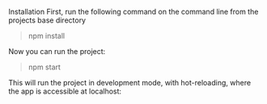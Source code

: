 Installation
First, run the following command on the command line from the projects base directory

> npm install

Now you can run the project:

> npm start

This will run the project in development mode, with hot-reloading, where the app is accessible at localhost:
